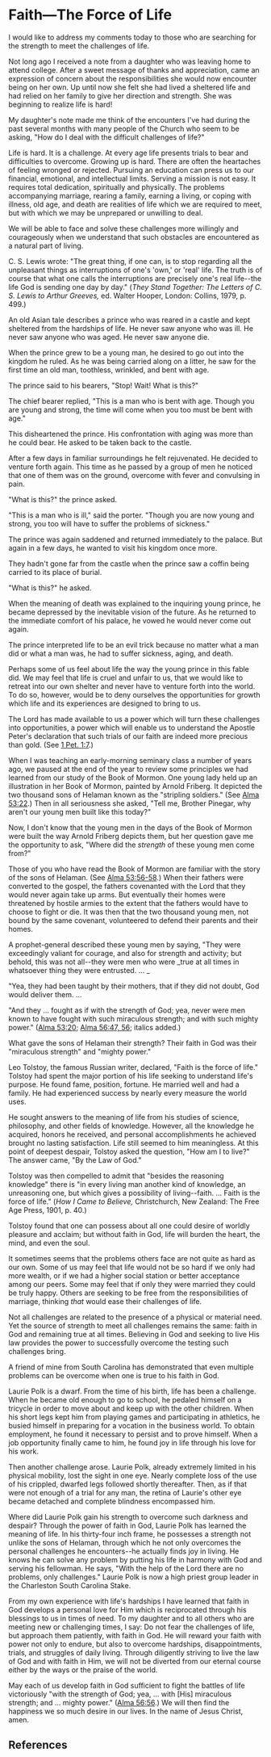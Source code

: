 # Faith—The Force of Life

I would like to address my comments today to those who are searching for the
strength to meet the challenges of life.

Not long ago I received a note from a daughter who was leaving home to attend
college. After a sweet message of thanks and appreciation, came an expression
of concern about the responsibilities she would now encounter being on her
own. Up until now she felt she had lived a sheltered life and had relied on
her family to give her direction and strength. She was beginning to realize
life is hard!

My daughter's note made me think of the encounters I've had during the past
several months with many people of the Church who seem to be asking, "How do I
deal with the difficult challenges of life?"

Life is hard. It is a challenge. At every age life presents trials to bear and
difficulties to overcome. Growing up is hard. There are often the heartaches
of feeling wronged or rejected. Pursuing an education can press us to our
financial, emotional, and intellectual limits. Serving a mission is not easy.
It requires total dedication, spiritually and physically. The problems
accompanying marriage, rearing a family, earning a living, or coping with
illness, old age, and death are realities of life which we are required to
meet, but with which we may be unprepared or unwilling to deal.

We will be able to face and solve these challenges more willingly and
courageously when we understand that such obstacles are encountered as a
natural part of living.

C. S. Lewis wrote: "The great thing, if one can, is to stop regarding all the
unpleasant things as interruptions of one's 'own,' or 'real' life. The truth
is of course that what one calls the interruptions are precisely one's real
life--the life God is sending one day by day." (_They Stand Together: The
Letters of C. S. Lewis to Arthur Greeves,_ ed. Walter Hooper, London: Collins,
1979, p. 499.)

An old Asian tale describes a prince who was reared in a castle and kept
sheltered from the hardships of life. He never saw anyone who was ill. He
never saw anyone who was aged. He never saw anyone die.

When the prince grew to be a young man, he desired to go out into the kingdom
he ruled. As he was being carried along on a litter, he saw for the first time
an old man, toothless, wrinkled, and bent with age.

The prince said to his bearers, "Stop! Wait! What is this?"

The chief bearer replied, "This is a man who is bent with age. Though you are
young and strong, the time will come when you too must be bent with age."

This disheartened the prince. His confrontation with aging was more than he
could bear. He asked to be taken back to the castle.

After a few days in familiar surroundings he felt rejuvenated. He decided to
venture forth again. This time as he passed by a group of men he noticed that
one of them was on the ground, overcome with fever and convulsing in pain.

"What is this?" the prince asked.

"This is a man who is ill," said the porter. "Though you are now young and
strong, you too will have to suffer the problems of sickness."

The prince was again saddened and returned immediately to the palace. But
again in a few days, he wanted to visit his kingdom once more.

They hadn't gone far from the castle when the prince saw a coffin being
carried to its place of burial.

"What is this?" he asked.

When the meaning of death was explained to the inquiring young prince, he
became depressed by the inevitable vision of the future. As he returned to the
immediate comfort of his palace, he vowed he would never come out again.

The prince interpreted life to be an evil trick because no matter what a man
did or what a man was, he had to suffer sickness, aging, and death.

Perhaps some of us feel about life the way the young prince in this fable did.
We may feel that life is cruel and unfair to us, that we would like to retreat
into our own shelter and never have to venture forth into the world. To do so,
however, would be to deny ourselves the opportunities for growth which life
and its experiences are designed to bring to us.

The Lord has made available to us a power which will turn these challenges
into opportunities, a power which will enable us to understand the Apostle
Peter's declaration that such trials of our faith are indeed more precious
than gold. (See [1 Pet. 1:7](/scriptures/nt/1-pet/1.7?lang=eng#6).)

When I was teaching an early-morning seminary class a number of years ago, we
paused at the end of the year to review some principles we had learned from
our study of the Book of Mormon. One young lady held up an illustration in her
Book of Mormon, painted by Arnold Friberg. It depicted the two thousand sons
of Helaman known as the "stripling soldiers." (See [Alma
53:22](/scriptures/bofm/alma/53.22?lang=eng#21).) Then in all seriousness she
asked, "Tell me, Brother Pinegar, why aren't our young men built like this
today?"

Now, I don't know that the young men in the days of the Book of Mormon were
built the way Arnold Friberg depicts them, but her question gave me the
opportunity to ask, "Where did the _strength_ of these young men come from?"

Those of you who have read the Book of Mormon are familiar with the story of
the sons of Helaman. (See [Alma
53:56-58](/scriptures/bofm/alma/53.56-58?lang=eng#55).) When their fathers
were converted to the gospel, the fathers covenanted with the Lord that they
would never again take up arms. But eventually their homes were threatened by
hostile armies to the extent that the fathers would have to choose to fight or
die. It was then that the two thousand young men, not bound by the same
covenant, volunteered to defend their parents and their homes.

A prophet-general described these young men by saying, "They were exceedingly
valiant for courage, and also for strength and activity; but behold, this was
not all--they were men who were _true at all times in whatsoever thing they
were entrusted. ... _

"Yea, they had been taught by their mothers, that if they did not doubt, God
would deliver them. ...

"And they ... fought as if with the strength of God; yea, never were men known
to have fought with such miraculous strength; and with such mighty power."
([Alma 53:20](/scriptures/bofm/alma/53.20?lang=eng#19); [Alma 56:47,
56](/scriptures/bofm/alma/56.47,56?lang=eng#46); italics added.)

What gave the sons of Helaman their strength? Their faith in God was their
"miraculous strength" and "mighty power."

Leo Tolstoy, the famous Russian writer, declared, "Faith is the force of
life." Tolstoy had spent the major portion of his life seeking to understand
life's purpose. He found fame, position, fortune. He married well and had a
family. He had experienced success by nearly every measure the world uses.

He sought answers to the meaning of life from his studies of science,
philosophy, and other fields of knowledge. However, all the knowledge he
acquired, honors he received, and personal accomplishments he achieved brought
no lasting satisfaction. Life still seemed to him meaningless. At this point
of deepest despair, Tolstoy asked the question, "How am I to live?" The answer
came, "By the Law of God."

Tolstoy was then compelled to admit that "besides the reasoning knowledge"
there is "in every living man another kind of knowledge, an unreasoning one,
but which gives a possibility of living--faith. ... Faith is the force of life."
(_How I Came to Believe,_ Christchurch, New Zealand: The Free Age Press, 1901,
p. 40.)

Tolstoy found that one can possess about all one could desire of worldly
pleasure and acclaim; but without faith in God, life will burden the heart,
the mind, and even the soul.

It sometimes seems that the problems others face are not quite as hard as our
own. Some of us may feel that life would not be so hard if we only had more
wealth, or if we had a higher social station or better acceptance among our
peers. Some may feel that if only they were married they could be truly happy.
Others are seeking to be free from the responsibilities of marriage, thinking
_that_ would ease their challenges of life.

Not all challenges are related to the presence of a physical or material need.
Yet the source of strength to meet all challenges remains the same: faith in
God and remaining true at all times. Believing in God and seeking to live His
law provides the power to successfully overcome the testing such challenges
bring.

A friend of mine from South Carolina has demonstrated that even multiple
problems can be overcome when one is true to his faith in God.

Laurie Polk is a dwarf. From the time of his birth, life has been a challenge.
When he became old enough to go to school, he pedaled himself on a tricycle in
order to move about and keep up with the other children. When his short legs
kept him from playing games and participating in athletics, he busied himself
in preparing for a vocation in the business world. To obtain employment, he
found it necessary to persist and to prove himself. When a job opportunity
finally came to him, he found joy in life through his love for his work.

Then another challenge arose. Laurie Polk, already extremely limited in his
physical mobility, lost the sight in one eye. Nearly complete loss of the use
of his crippled, dwarfed legs followed shortly thereafter. Then, as if that
were not enough of a trial for any man, the retina of Laurie's other eye
became detached and complete blindness encompassed him.

Where did Laurie Polk gain his strength to overcome such darkness and despair?
Through the power of faith in God, Laurie Polk has learned the meaning of
life. In his thirty-four inch frame, he possesses a strength not unlike the
sons of Helaman, through which he not only overcomes the personal challenges
he encounters--he actually finds joy in living. He knows he can solve any
problem by putting his life in harmony with God and serving his fellowman. He
says, "With the help of the Lord there are no problems, only challenges."
Laurie Polk is now a high priest group leader in the Charleston South Carolina
Stake.

From my own experience with life's hardships I have learned that faith in God
develops a personal love for Him which is reciprocated through his blessings
to us in times of need. To my daughter and to all others who are meeting new
or challenging times, I say: Do not fear the challenges of life, but approach
them patiently, with faith in God. He will reward your faith with power not
only to endure, but also to overcome hardships, disappointments, trials, and
struggles of daily living. Through diligently striving to live the law of God
and with faith in Him, we will not be diverted from our eternal course either
by the ways or the praise of the world.

May each of us develop faith in God sufficient to fight the battles of life
victoriously "with the strength of God; yea, ... with [His] miraculous strength;
and ... mighty power." ([Alma 56:56](/scriptures/bofm/alma/56.56?lang=eng#55).)
We will then find the happiness we so much desire in our lives. In the name of
Jesus Christ, amen.

## References

